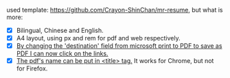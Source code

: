 used template: https://github.com/Crayon-ShinChan/mr-resume, but what is more:

- [x] Bilingual, Chinese and English.
- [x] A4 layout, using px and rem for pdf and web respectively.
- [x] [By changing the 'destination' field from microsoft print to PDF to save as PDF I can now click on the links.](https://github.com/MatthewHerbst/react-to-print/issues/507)
- [x] [The pdf's name can be put in \<title\> tag.](https://github.com/MatthewHerbst/react-to-print/issues/122) It works for Chrome, but not for Firefox.